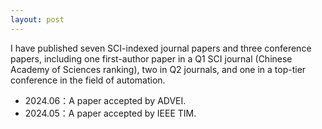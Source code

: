 ```yaml
---
layout: post
---
```

I have published seven SCI-indexed journal papers and three conference papers, including one first-author paper in a Q1 SCI journal (Chinese Academy of Sciences ranking), 
two in Q2 journals, and one in a top-tier conference in the field of automation.


- 2024.06：A paper accepted by ADVEI.
- 2024.05：A paper accepted by IEEE TIM.


